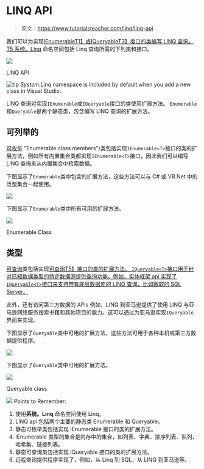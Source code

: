 # LINQ API

> 原文：<https://www.tutorialsteacher.com/linq/linq-api>

我们可以为实现[IEnumerable<T>T1】或](https://docs.microsoft.com/en-us/dotnet/api/system.collections.generic.ienumerable-1?view=netframework-4.8 "IEnumerable Members")[IQueryable<T>T3】接口的类编写 LINQ 查询。](https://docs.microsoft.com/en-us/dotnet/api/system.linq.iqueryable-1?view=netframework-4.8 "IQueryable Members")[T5 系统。Linq](https://docs.microsoft.com/en-us/dotnet/api/system.linq?view=netframework-4.8 "system.linq") 命名空间包括 Linq 查询所需的下列类和接口。

![](img/43e55336ca24148a4d0075a157756281.png) 

LINQ API



![tip](img/751bca76a769f8ad315ebee3fdf7d98e.png)  *System.Linq* namespace is included by default when you add a new class in Visual Studio.

LINQ 查询对实现`IEnumerable`或`IQueryable`接口的类使用扩展方法。 `Enumerable`和`Queryable`是两个静态类，包含编写 LINQ 查询的扩展方法。

## 可列举的

[可枚举](https://msdn.microsoft.com/en-us/library/system.linq.enumerable(v=vs.110).aspx) "Enumerable class members")类包括实现`IEnumerable<T>`接口的类的扩展方法，例如所有内置集合类都实现`IEnumerable<T>`接口，因此我们可以编写 LINQ 查询来从内置集合中检索数据。

下图显示了`Enumerable`类中包含的扩展方法，这些方法可以与 C# 或 VB.Net 中的泛型集合一起使用。

![](img/b37affbb8ee69c650605e59b1df8f199.png) 

下图显示了`Enumerable`类中所有可用的扩展方法。

![](img/93877bf883ee7e40aa1ad34414e8c8d1.png) 

Enumerable Class



## 类型

[可查询](https://msdn.microsoft.com/en-us/library/system.linq.queryable(v=vs.110).aspx "Queryable class members")类包括实现[可查询<t>T5】接口的类的扩展方法。 `IQueryable<T>`接口用于针对已知数据类型的特定数据源提供查询功能。例如，实体框架 api 实现了`IQueryable<T>`接口来支持带有底层数据库的 LINQ 查询，比如微软的 SQL Server。](https://msdn.microsoft.com/en-us/library/vstudio/bb351562(v=vs.100).aspx "IQueryable<T> members")

此外，还有访问第三方数据的 APIs 例如，LINQ 到亚马逊提供了使用 LINQ 与亚马逊网络服务搜索书籍和其他项目的能力。这可以通过为亚马逊实现`IQueryable`界面来实现。

下图显示了`Queryable`类中可用的扩展方法，这些方法可用于各种本机或第三方数据提供程序。

![](img/a56156bde42d57ed1eebac184aa8f733.png) 

下图显示了`Queryable`类中可用的扩展方法。

![](img/f6baa57bb26fc6419795a1cdfb6ef978.png) 

Queryable class



![](img/85db52f5404f0c468e1b194aa487d6a1.png)  Points to Remember:

1.  使用**系统。Linq** 命名空间使用 Linq。
2.  LINQ api 包括两个主要的静态类 Enumerable 和 Queryable。
3.  静态可枚举类包括实现 IEnumerable <t>接口的类的扩展方法。</t>
4.  IEnumerable <t>类型的集合是内存中的集合，如列表、字典、排序列表、队列、哈希集、链接列表。</t>
5.  静态可查询类包括实现 IQueryable <t>接口的类的扩展方法。</t>
6.  远程查询提供程序实现了，例如，从 Linq 到 SQL，从 LINQ 到亚马逊等。